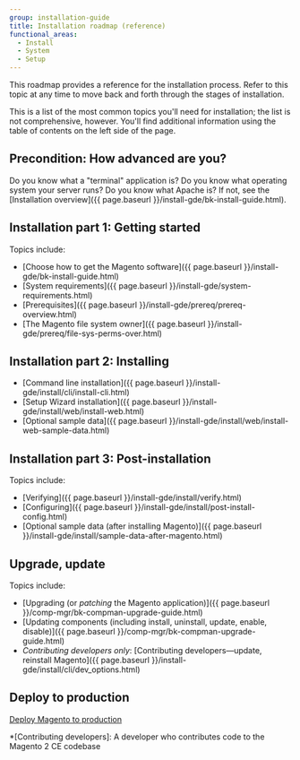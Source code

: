 ```yaml
---
group: installation-guide
title: Installation roadmap (reference)
functional_areas:
  - Install
  - System
  - Setup
---
```


This roadmap provides a reference for the installation process. Refer to this topic at any time to move back and forth through the stages of installation.

This is a list of the most common topics you'll need for installation; the list is not comprehensive, however. You'll find additional information using the table of contents on the left side of the page.

## Precondition: How advanced are you?

Do you know what a "terminal" application is? Do you know what operating system your server runs? Do you know what Apache is? If not, see the [Installation overview]({{ page.baseurl }}/install-gde/bk-install-guide.html).

## Installation part 1: Getting started

Topics include:

*	[Choose how to get the Magento software]({{ page.baseurl }}/install-gde/bk-install-guide.html)
*	[System requirements]({{ page.baseurl }}/install-gde/system-requirements.html)
*	[Prerequisites]({{ page.baseurl }}/install-gde/prereq/prereq-overview.html)
*	[The Magento file system owner]({{ page.baseurl }}/install-gde/prereq/file-sys-perms-over.html)

## Installation part 2: Installing

*	[Command line installation]({{ page.baseurl }}/install-gde/install/cli/install-cli.html)
*	[Setup Wizard installation]({{ page.baseurl }}/install-gde/install/web/install-web.html)
*	[Optional sample data]({{ page.baseurl }}/install-gde/install/web/install-web-sample-data.html)

## Installation part 3: Post-installation

Topics include:

*	[Verifying]({{ page.baseurl }}/install-gde/install/verify.html)
*	[Configuring]({{ page.baseurl }}/install-gde/install/post-install-config.html)
*	[Optional sample data (after installing Magento)]({{ page.baseurl }}/install-gde/install/sample-data-after-magento.html)

## Upgrade, update

Topics include:

*	[Upgrading (or *patching* the Magento application)]({{ page.baseurl }}/comp-mgr/bk-compman-upgrade-guide.html)
*	[Updating components (including install, uninstall, update, enable, disable)]({{ page.baseurl }}/comp-mgr/bk-compman-upgrade-guide.html)
*	*Contributing developers only*: [Contributing developers&mdash;update, reinstall Magento]({{ page.baseurl }}/install-gde/install/cli/dev_options.html)

## Deploy to production

[Deploy Magento to production](https://devdocs.magento.com/guides/v2.1/config-guide/prod/prod.html)

*[Contributing developers]: A developer who contributes code to the Magento 2 CE codebase
